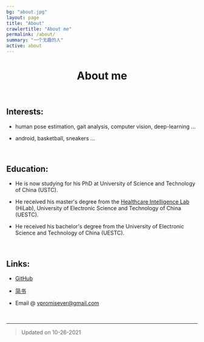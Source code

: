 ```yaml
---
bg: "about.jpg"
layout: page
title: "About"
crawlertitle: "About me"
permalink: /about/
summary: "一个无趣的人"
active: about
---
```


# <center>About me</center>

<!-- <center>一个无趣的人</center> -->

<br/>

## Interests: 

- human pose estimation, gait analysis, computer vision, deep-learning ... 

- android, basketball, sneakers ... 

<!-- <br/> -->
<!-- ![My GitHub](https://github-readme-stats.vercel.app/api?username=vpromise&bg_color=00f2fe,00f2fe,4facfe&title_color=fff&text_color=fff) -->

<!-- <br/>
<center>Just keep making magic!</center> -->

<br/>

## Education:

- He is now studying for his PhD at University of Science and Technology of China (USTC).

- He received his master's degree from the [Healthcare Intelligence Lab](http://faculty.uestc.edu.cn/HiLab/zh_CN/index.htm) (HiLab), University of Electronic Science and Technology of China (UESTC).

- He received his bachelor's degree from the University of Electronic Science and Technology of China (UESTC).

<br/>

## Links:

- [GitHub](https://github.com/vpromise/)

- [简书](https://www.jianshu.com/u/cf0e68109e57)

- Email @ <vpromisever@gmail.com>

<br/>

---

>Updated on 10-26-2021

